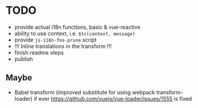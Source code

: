 # TODO

- provide actual i18n functions, basic & vue-reactive
- ability to use context, i.e. `$tc(context, message)`
- provide `js-i18n-fns-prune` script
- !!! Inline translations in the transform !!!
- finish readme steps
- publish

## Maybe
- Babel transform (improved substitute for using webpack transform-loader) if ever https://github.com/vuejs/vue-loader/issues/1555 is fixed
